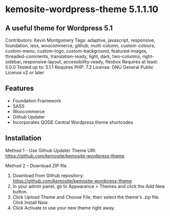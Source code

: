 # kemosite-wordpress-theme 5.1.1.10
## A useful theme for Wordpress 5.1

Contributors: Kevin Montgomery
Tags: adaptive, javascript, responsive, foundation, less, woocommerce, github, multi-column, custom-colours, custom-menu, custom-logo, custom-background, featured-images, threaded-comments, translation-ready, light, dark, two-columns, right-sidebar, responsive-layout, accessibility-ready, flexbox
Requires at least: 5.0.0
Tested up to: 5.1.1
Requires PHP: 7.2
License: GNU General Public License v2 or later

## Features
 - Foundation Framework
 - SASS
 - Woocommerce
 - Github Updater
 - Incorporates QODE Central Wordpress theme shortcodes

## Installation
Method 1 - Use Github Updater
Theme URI: https://github.com/kemosite/kemosite-wordpress-theme

Method 2 - Download ZIP file
1. Download from Github repository: https://github.com/kemosite/kemosite-wordpress-theme
2. In your admin panel, go to Appearance > Themes and click the Add New button.
3. Click Upload Theme and Choose File, then select the theme's .zip file. Click Install Now.
4. Click Activate to use your new theme right away.